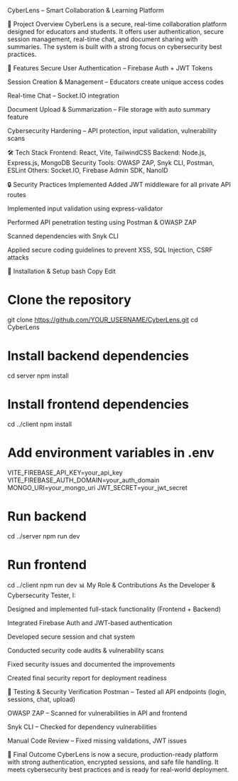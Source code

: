 CyberLens – Smart Collaboration & Learning Platform

📝 Project Overview
CyberLens is a secure, real-time collaboration platform designed for educators and students.
It offers user authentication, secure session management, real-time chat, and document sharing with summaries.
The system is built with a strong focus on cybersecurity best practices.

🚀 Features
Secure User Authentication – Firebase Auth + JWT Tokens

Session Creation & Management – Educators create unique access codes

Real-time Chat – Socket.IO integration

Document Upload & Summarization – File storage with auto summary feature

Cybersecurity Hardening – API protection, input validation, vulnerability scans

🛠 Tech Stack
Frontend: React, Vite, TailwindCSS
Backend: Node.js, Express.js, MongoDB
Security Tools: OWASP ZAP, Snyk CLI, Postman, ESLint
Others: Socket.IO, Firebase Admin SDK, NanoID

🔒 Security Practices Implemented
Added JWT middleware for all private API routes

Implemented input validation using express-validator

Performed API penetration testing using Postman & OWASP ZAP

Scanned dependencies with Snyk CLI

Applied secure coding guidelines to prevent XSS, SQL Injection, CSRF attacks

📂 Installation & Setup
bash
Copy
Edit
# Clone the repository
git clone https://github.com/YOUR_USERNAME/CyberLens.git
cd CyberLens

# Install backend dependencies
cd server
npm install

# Install frontend dependencies
cd ../client
npm install

# Add environment variables in .env
VITE_FIREBASE_API_KEY=your_api_key
VITE_FIREBASE_AUTH_DOMAIN=your_auth_domain
MONGO_URI=your_mongo_uri
JWT_SECRET=your_jwt_secret

# Run backend
cd ../server
npm run dev

# Run frontend
cd ../client
npm run dev
📊 My Role & Contributions
As the Developer & Cybersecurity Tester, I:

Designed and implemented full-stack functionality (Frontend + Backend)

Integrated Firebase Auth and JWT-based authentication

Developed secure session and chat system

Conducted security code audits & vulnerability scans

Fixed security issues and documented the improvements

Created final security report for deployment readiness

🧪 Testing & Security Verification
Postman – Tested all API endpoints (login, sessions, chat, upload)

OWASP ZAP – Scanned for vulnerabilities in API and frontend

Snyk CLI – Checked for dependency vulnerabilities

Manual Code Review – Fixed missing validations, JWT issues

📜 Final Outcome
CyberLens is now a secure, production-ready platform with strong authentication, encrypted sessions, and safe file handling.
It meets cybersecurity best practices and is ready for real-world deployment.
